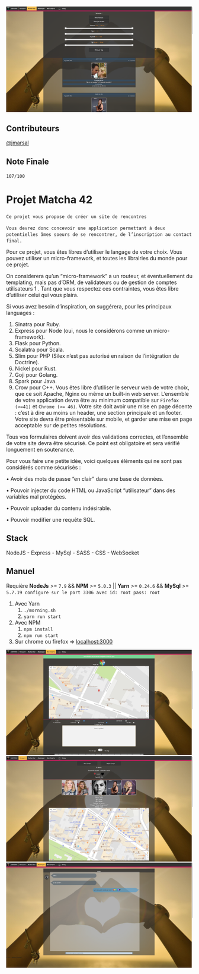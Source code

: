 ![Matcha Recherche](./readme_images/recherche.png)

## Contributeurs
[@jmarsal](https://github.com/jmarsal)

## Note Finale
`107/100`
# Projet Matcha 42

`Ce projet vous propose de créer un site de rencontres`

`Vous devrez donc concevoir une application permettant à deux
potentielles âmes soeurs de se rencontrer, de l’inscription au
contact final.`

Pour ce projet, vous êtes libres d’utiliser le langage de votre choix.
Vous pouvez utiliser un micro-framework, et toutes les librairies du monde pour ce
projet.

On considerera qu’un “micro-framework” a un routeur, et éventuellement du templating,
mais pas d’ORM, de validateurs ou de gestion de comptes utilisateurs 1
. Tant que
vous respectez ces contraintes, vous êtes libre d’utiliser celui qui vous plaira.

Si vous avez besoin d’inspiration, on suggérera, pour les principaux languages :
1) Sinatra pour Ruby.
2) Express pour Node (oui, nous le considérons comme un micro-framework).
3) Flask pour Python.
4) Scalatra pour Scala.
5) Slim pour PHP (Silex n’est pas autorisé en raison de l’intégration de Doctrine).
6) Nickel pour Rust.
7) Goji pour Golang.
8) Spark pour Java.
9) Crow pour C++.
Vous êtes libre d’utiliser le serveur web de votre choix, que ce soit Apache, Nginx ou
même un built-in web server.
L’ensemble de votre application devra être au minimum compatible sur `Firefox (>=41)` et `Chrome (>= 46)`.
Votre site doit avoir une mise en page décente : c’est à dire au moins un header, une
section principale et un footer.
Votre site devra être présentable sur mobile, et garder une mise en page acceptable
sur de petites résolutions.

Tous vos formulaires doivent avoir des validations correctes, et l’ensemble de votre
site devra être sécurisé. Ce point est obligatoire et sera vérifié longuement en soutenance.

Pour vous faire une petite idée, voici quelques éléments qui ne sont pas considérés comme
sécurisés :

• Avoir des mots de passe “en clair” dans une base de données.

• Pouvoir injecter du code HTML ou JavaScript “utilisateur” dans des variables mal
protégées.

• Pouvoir uploader du contenu indésirable.

• Pouvoir modifier une requête SQL.

## Stack
NodeJS - Express - MySql - SASS - CSS - WebSocket

## Manuel
Requière **NodeJs** >= `7.9` && **NPM** >= `5.0.3` || **Yarn** >= `0.24.6` && **MySql** >= `5.7.19 configure sur le port 3306 avec id: root pass: root`
1. Avec Yarn
    1. `./morning.sh`
    3. `yarn run start`
2. Avec NPM
    1. `npm install`
    2. `npm run start`
3. Sur chrome ou firefox => [localhost:3000](http://localhost:3000/)

![Matcha localisation](./readme_images/localisation.png)
![Matcha profilOtherUser](./readme_images/profilOtherUser.png)
![Matcha messenger](./readme_images/messenger.png)
